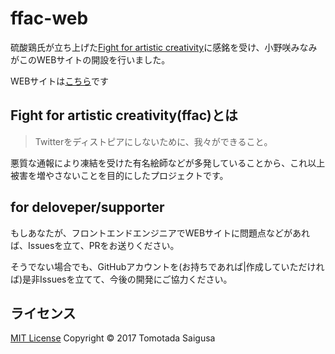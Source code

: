 # ffac-web
硫酸鶏氏が立ち上げた[Fight for artistic creativity](https://github.com/acid-chicken/fight-for-artistic-creativity)に感銘を受け、小野咲みなみがこのWEBサイトの開設を行いました。

WEBサイトは[こちら](https://ffac.mnmonzk.f5.si)です

## Fight for artistic creativity(ffac)とは
> Twitterをディストピアにしないために、我々ができること。

悪質な通報により凍結を受けた有名絵師などが多発していることから、これ以上被害を増やさないことを目的にしたプロジェクトです。

## for deloveper/supporter
もしあなたが、フロントエンドエンジニアでWEBサイトに問題点などがあれば、Issuesを立て、PRをお送りください。

そうでない場合でも、GitHubアカウントを(お持ちであれば|作成していただければ)是非Issuesを立てて、今後の開発にご協力ください。

## ライセンス
[MIT License](https://github.com/mnmonzk/ffac-web/blob/master/LICENSE) Copyright © 2017 Tomotada Saigusa